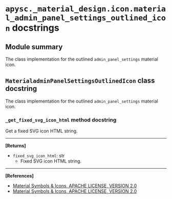 # `apysc._material_design.icon.material_admin_panel_settings_outlined_icon` docstrings

## Module summary

The class implementation for the outlined `admin_panel_settings` material icon.

## `MaterialadminPanelSettingsOutlinedIcon` class docstring

The class implementation for the outlined `admin_panel_settings` material icon.

### `_get_fixed_svg_icon_html` method docstring

Get a fixed SVG icon HTML string.<hr>

**[Returns]**

- `fixed_svg_icon_html`: str
  - Fixed SVG icon HTML string.

<hr>

**[References]**

- [Material Symbols & Icons, APACHE LICENSE, VERSION 2.0](https://fonts.google.com/icons?icon.size=24&icon.color=%23e8eaed)
- [Material Symbols & Icons, APACHE LICENSE, VERSION 2.0](https://www.apache.org/licenses/LICENSE-2.0.html)